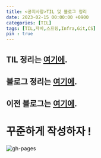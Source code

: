 ```yaml
---
title: <공지사항>TIL 및 블로그 정리
date: 2023-02-15 00:00:00 +0900
categories: [TIL]
tags: [TIL,자바,스프링,Infra,Git,CS]
pin : true
---
```


<script async src="https://pagead2.googlesyndication.com/pagead/js/adsbygoogle.js?client=ca-pub-6892396316078062"
     crossorigin="anonymous"></script>

## TIL 정리는 [**여기에**](https://github.com/seunGit/TIL-TodayILearned).
## 블로그 정리는 [**여기에**](https://seungit.github.io/).
## 이전 블로그는 [**여기에**](https://seungit.tistory.com/).

# 꾸준하게 작성하자 !

![gh-pages](../../../assets/img/favicons/android-chrome-256x256.png)
